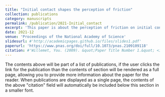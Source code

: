 ```yaml
---
title: "Initial contact shapes the perception of friction"
collection: publications
category: manuscripts
permalink: /publication/2021-Initial_contact
excerpt: 'This paper is about the perception of friction on initial contact based on a biomechanical model of skin deformation.'
date: 2021-12
venue: 'Proceedings of the National Academy of Science'
slidesurl: #'http://academicpages.github.io/files/slides1.pdf'
paperurl: 'https://www.pnas.org/doi/full/10.1073/pnas.2109109118'
citation: #'Willemet, You. (2009). &quot;Paper Title Number 1.&quot; <i>Journal 1</i>. 1(1).'
---
```


The contents above will be part of a list of publications, if the user clicks the link for the publication than the contents of section will be rendered as a full page, allowing you to provide more information about the paper for the reader. When publications are displayed as a single page, the contents of the above "citation" field will automatically be included below this section in a smaller font.
